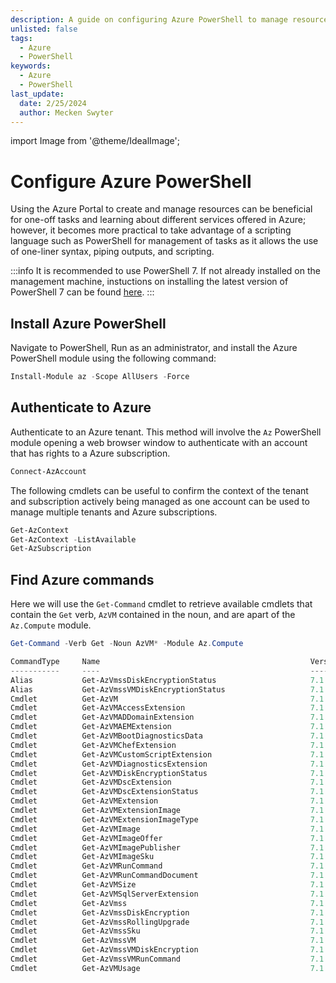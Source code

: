 ```yaml
---
description: A guide on configuring Azure PowerShell to manage resources in Azure.
unlisted: false
tags:
  - Azure
  - PowerShell
keywords:
  - Azure
  - PowerShell
last_update:
  date: 2/25/2024
  author: Mecken Swyter
---
```

import Image from '@theme/IdealImage';

# Configure Azure PowerShell

Using the Azure Portal to create and manage resources can be beneficial for one-off tasks and learning about different services offered in Azure; however, it becomes more practical to take advantage of a scripting language such as PowerShell for management of tasks as it allows the use of one-liner syntax, piping outputs, and scripting.

:::info
It is recommended to use PowerShell 7. If not already installed on the management machine, instuctions on installing the latest version of PowerShell 7 can be found [here](https://learn.microsoft.com/en-us/powershell/scripting/install/installing-powershell-on-windows?view=powershell-7.4).
:::

## Install Azure PowerShell
Navigate to PowerShell, Run as an administrator, and install the Azure PowerShell module using the following command:
```powershell title="PowerShell"
Install-Module az -Scope AllUsers -Force
```

## Authenticate to Azure
Authenticate to an Azure tenant. This method will involve the `Az` PowerShell module opening a web browser window to authenticate with an account that has rights to a Azure subscription.
```powershell title="PowerShell"
Connect-AzAccount
```

The following cmdlets can be useful to confirm the context of the tenant and subscription actively being managed as one account can be used to manage multiple tenants and Azure subscriptions.
```powershell title="PowerShell"
Get-AzContext
Get-AzContext -ListAvailable
Get-AzSubscription
```
## Find Azure commands
Here we will use the `Get-Command` cmdlet to retrieve available cmdlets that contain the `Get` verb, `AzVM` contained in the noun, and are apart of the `Az.Compute` module.

```powershell title="PowerShell"
Get-Command -Verb Get -Noun AzVM* -Module Az.Compute
```
```powershell title="Output"
CommandType     Name                                               Version    Source
-----------     ----                                               -------    ------
Alias           Get-AzVmssDiskEncryptionStatus                     7.1.1      Az.Compute
Alias           Get-AzVmssVMDiskEncryptionStatus                   7.1.1      Az.Compute
Cmdlet          Get-AzVM                                           7.1.1      Az.Compute
Cmdlet          Get-AzVMAccessExtension                            7.1.1      Az.Compute
Cmdlet          Get-AzVMADDomainExtension                          7.1.1      Az.Compute
Cmdlet          Get-AzVMAEMExtension                               7.1.1      Az.Compute
Cmdlet          Get-AzVMBootDiagnosticsData                        7.1.1      Az.Compute
Cmdlet          Get-AzVMChefExtension                              7.1.1      Az.Compute
Cmdlet          Get-AzVMCustomScriptExtension                      7.1.1      Az.Compute
Cmdlet          Get-AzVMDiagnosticsExtension                       7.1.1      Az.Compute
Cmdlet          Get-AzVMDiskEncryptionStatus                       7.1.1      Az.Compute
Cmdlet          Get-AzVMDscExtension                               7.1.1      Az.Compute
Cmdlet          Get-AzVMDscExtensionStatus                         7.1.1      Az.Compute
Cmdlet          Get-AzVMExtension                                  7.1.1      Az.Compute
Cmdlet          Get-AzVMExtensionImage                             7.1.1      Az.Compute
Cmdlet          Get-AzVMExtensionImageType                         7.1.1      Az.Compute
Cmdlet          Get-AzVMImage                                      7.1.1      Az.Compute
Cmdlet          Get-AzVMImageOffer                                 7.1.1      Az.Compute
Cmdlet          Get-AzVMImagePublisher                             7.1.1      Az.Compute
Cmdlet          Get-AzVMImageSku                                   7.1.1      Az.Compute
Cmdlet          Get-AzVMRunCommand                                 7.1.1      Az.Compute
Cmdlet          Get-AzVMRunCommandDocument                         7.1.1      Az.Compute
Cmdlet          Get-AzVMSize                                       7.1.1      Az.Compute
Cmdlet          Get-AzVMSqlServerExtension                         7.1.1      Az.Compute
Cmdlet          Get-AzVmss                                         7.1.1      Az.Compute
Cmdlet          Get-AzVmssDiskEncryption                           7.1.1      Az.Compute
Cmdlet          Get-AzVmssRollingUpgrade                           7.1.1      Az.Compute
Cmdlet          Get-AzVmssSku                                      7.1.1      Az.Compute
Cmdlet          Get-AzVmssVM                                       7.1.1      Az.Compute
Cmdlet          Get-AzVmssVMDiskEncryption                         7.1.1      Az.Compute
Cmdlet          Get-AzVmssVMRunCommand                             7.1.1      Az.Compute
Cmdlet          Get-AzVMUsage                                      7.1.1      Az.Compute
```

